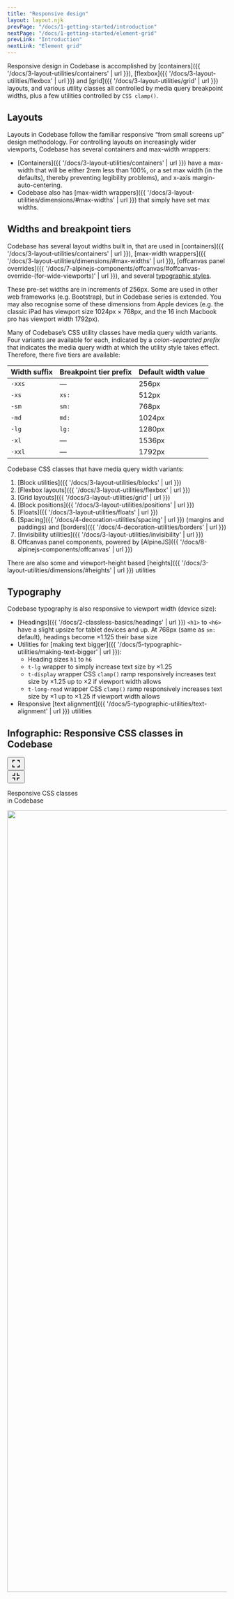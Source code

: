 ```yaml
---
title: "Responsive design"
layout: layout.njk
prevPage: "/docs/1-getting-started/introduction"
nextPage: "/docs/1-getting-started/element-grid"
prevLink: "Introduction"
nextLink: "Element grid"
---
```


Responsive design in Codebase is accomplished by [containers]({{ '/docs/3-layout-utilities/containers' | url }}), [flexbox]({{ '/docs/3-layout-utilities/flexbox' | url }}) and [grid]({{ '/docs/3-layout-utilities/grid' | url }}) layouts, and various utility classes all controlled by media query breakpoint widths, plus a few utilities controlled by `CSS clamp()`.</p>

## Layouts

Layouts in Codebase follow the familiar responsive “from small screens up” design methodology. For controlling layouts on increasingly wider viewports, Codebase has several containers and max-width wrappers:

* [Containers]({{ '/docs/3-layout-utilities/containers' | url }}) have a max-width that will be  either 2rem less than 100%, or a set max width (in the defaults), thereby preventing legibility problems), and x-axis margin-auto-centering.
* Codebase also has [max-width wrappers]({{ '/docs/3-layout-utilities/dimensions/#max-widths' | url }}) that simply have set max widths.

## Widths and breakpoint tiers

Codebase has several layout widths built in, that are used in [containers]({{ '/docs/3-layout-utilities/containers' | url }}), [max-width wrappers]({{ '/docs/3-layout-utilities/dimensions/#max-widths' | url }}), [offcanvas panel overrides]({{ '/docs/7-alpinejs-components/offcanvas/#offcanvas-override-(for-wide-viewports)' | url }}), and several [typographic styles](#typography).

These pre-set widths are in increments of 256px. Some are used in other web frameworks (e.g. Bootstrap), but in Codebase series is extended. You may also recognise some of these dimensions from Apple devices (e.g. the classic iPad has viewport size 1024px &times; 768px, and the 16 inch Macbook pro has viewport width 1792px).

Many of Codebase’s CSS utility classes have media query width variants. Four variants are available for each, indicated by a _colon-separated prefix_ that indicates the media query width at which the utility style takes effect. Therefore, there five tiers are available:

<table class="table">
  <thead>
    <tr>
      <th>Width suffix</th>
      <th>Breakpoint tier prefix</th>
      <th>Default width value</th>
    </tr>
  </thead>
  <tbody>
    <tr>
      <td><code>-xxs</code></td>
      <td>—</td>
      <td>256px</td>
    </tr>
    <tr>
      <td><code>-xs</code></td>
      <td><code>xs:</code></td>
      <td>512px</td>
    </tr>
    <tr>
      <td><code>-sm</code></td>
      <td><code>sm:</code></td>
      <td>768px</td>
    </tr>
    <tr>
      <td><code>-md</code></td>
      <td><code>md:</code></td>
      <td>1024px</td>
    </tr>
    <tr>
      <td><code>-lg</code></td>
      <td><code>lg:</code></td>
      <td>1280px</td>
    </tr>
    <tr>
      <td><code>-xl</code></td>
      <td>—</td>
      <td>1536px</td>
    </tr>
    <tr>
      <td><code>-xxl</code></td>
      <td>—</td>
      <td>1792px</td>
    </tr>
  </tbody>
</table>

Codebase CSS classes that have media query width variants:

1. [Block utilities]({{ '/docs/3-layout-utilities/blocks' | url }})
2. [Flexbox layouts]({{ '/docs/3-layout-utilities/flexbox' | url }})
3. [Grid layouts]({{ '/docs/3-layout-utilities/grid' | url }})
4. [Block positions]({{ '/docs/3-layout-utilities/positions' | url }})
5. [Floats]({{ '/docs/3-layout-utilities/floats' | url }})
6. [Spacing]({{ '/docs/4-decoration-utilities/spacing' | url }}) (margins and paddings) and [borders]({{ '/docs/4-decoration-utilities/borders' | url }})
7. [Invisibility utilities]({{ '/docs/3-layout-utilities/invisibility' | url }})
8. Offcanvas panel components, powered by [AlpineJS]({{ '/docs/8-alpinejs-components/offcanvas' | url }})

There are also some and viewport-height based [heights]({{ '/docs/3-layout-utilities/dimensions/#heights' | url }}) utilities

## Typography

Codebase typography is also responsive to viewport width (device size):

* [Headings]({{ '/docs/2-classless-basics/headings' | url }}) `<h1>` to `<h6>` have a slight upsize for tablet devices and up. At 768px (same as `sm:` default), headings become ×1.125 their base size
* Utilities for [making text bigger]({{ '/docs/5-typographic-utilities/making-text-bigger' | url }}):
    * Heading sizes `h1` to `h6`
    * `t-lg` wrapper to simply increase text size by ×1.25
    * `t-display` wrapper CSS `clamp()` ramp responsively increases text size by ×1.25 up to ×2 if viewport width allows
    * `t-long-read` wrapper CSS `clamp()` ramp responsively increases text size by ×1 up to ×1.25 if viewport width allows
* Responsive [text alignment]({{ '/docs/5-typographic-utilities/text-alignment' | url }}) utilities

## Infographic: Responsive CSS classes in Codebase

<div
  x-data="{ open: false }"
  x-id="['modal']"
  class="relative mb-2 b-thin rounded py-2"
>
  <div class="absolute right inline-block mr-2 sm:hidden-below">
    <button
      type="button"
      @click="open = true"
      :aria-controls="$id('modal')"
      :aria-expanded="open"
      aria-expanded="false"
      aria-label="Enlarge infographic"
      class="btn-primary btn-icon btn-sm"
    >
      <svg xmlns="http://www.w3.org/2000/svg" width="24" height="24" fill="currentColor" viewBox="0 0 256 256"><rect width="256" height="256" fill="none"></rect><polyline points="168 48 208 48 208 88" fill="none" stroke="currentColor" stroke-linecap="round" stroke-linejoin="round" stroke-width="20"></polyline><polyline points="88 208 48 208 48 168" fill="none" stroke="currentColor" stroke-linecap="round" stroke-linejoin="round" stroke-width="20"></polyline><polyline points="208 168 208 208 168 208" fill="none" stroke="currentColor" stroke-linecap="round" stroke-linejoin="round" stroke-width="20"></polyline><polyline points="48 88 48 48 88 48" fill="none" stroke="currentColor" stroke-linecap="round" stroke-linejoin="round" stroke-width="20"></polyline></svg>
    </button>
  </div>
  <div
    :id="$id('modal')"
    :aria-label="$id('modal')"
    x-trap.noscroll.inert="open"
    :class="open ? 'fixed box z-index-999' : ''"
    @keyup.escape.prevent.stop="open = false"
  >
    <div
      :class="open ? 'box py-6 bg-white overflow-y scale-in' : 'mb-2'"
    >
      <button
        type="button"
        x-show="open"
        class="fixed top right z-index-1 m-2 btn-sm btn-primary btn-icon"
        @click="open = false"
        :aria-expanded="open"
        aria-label="close popout"
      >
        <svg xmlns="http://www.w3.org/2000/svg" width="24" height="24" fill="currentColor" viewBox="0 0 256 256"><rect width="256" height="256" fill="none"></rect><polyline points="208 96 160 96 160 48" fill="none" stroke="currentColor" stroke-linecap="round" stroke-linejoin="round" stroke-width="20"></polyline><polyline points="48 160 96 160 96 208" fill="none" stroke="currentColor" stroke-linecap="round" stroke-linejoin="round" stroke-width="20"></polyline><polyline points="160 208 160 160 208 160" fill="none" stroke="currentColor" stroke-linecap="round" stroke-linejoin="round" stroke-width="20"></polyline><polyline points="96 48 96 96 48 96" fill="none" stroke="currentColor" stroke-linecap="round" stroke-linejoin="round" stroke-width="20"></polyline></svg>
      </button>
      <div class="container-lg">
        <p class="t-center t-semibold" :class="open ? 'h1' : 'h4'">Responsive CSS classes<br>in Codebase</p>
        <img src="{{ '/img/responsive-design.svg' | url }}" width="1280" height="1792">
      </div>
    </div>
  </div>
</div>
